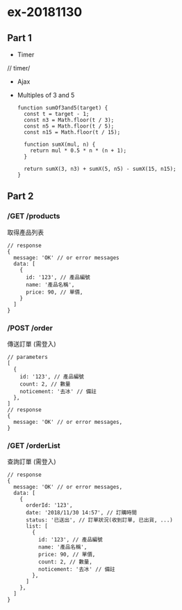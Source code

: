 # ex-20181130

## Part 1

- Timer

// timer/

- Ajax


- Multiples of 3 and 5

      function sumOf3and5(target) {
        const t = target - 1;
        const n3 = Math.floor(t / 3);
        const n5 = Math.floor(t / 5);
        const n15 = Math.floor(t / 15);

        function sumX(mul, n) {
          return mul * 0.5 * n * (n + 1);
        }

        return sumX(3, n3) + sumX(5, n5) - sumX(15, n15);
      }

## Part 2

### /GET /products
取得產品列表
```
// response
{
  message: 'OK' // or error messages
  data: [
    {
      id: '123', // 產品編號
      name: '產品名稱',
      price: 90, // 單價,
    }
  ]
}
```

### /POST /order
傳送訂單 (需登入)
```
// parameters
[
  {
    id: '123', // 產品編號
    count: 2, // 數量
    noticement: '去冰' // 備註
  },
]
// response
{
  message: 'OK' // or error messages,
}
```

### /GET /orderList
查詢訂單 (需登入)
```
// response
{
  message: 'OK' // or error messages,
  data: [
    {
      orderId: '123',
      date: '2018/11/30 14:57', // 訂購時間
      status: '已送出', // 訂單狀況(收到訂單, 已出貨, ...)
      list: [
        {
          id: '123', // 產品編號
          name: '產品名稱',
          price: 90, // 單價,
          count: 2, // 數量,
          noticement: '去冰' // 備註 
        },
      ]
    },
  ]
}
```
